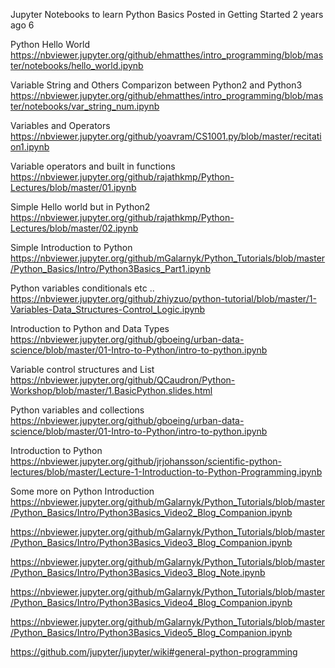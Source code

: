  Jupyter Notebooks to learn Python Basics
Posted in Getting Started 2 years ago
6

Python Hello World
https://nbviewer.jupyter.org/github/ehmatthes/intro_programming/blob/master/notebooks/hello_world.ipynb

Variable String and Others Comparizon between Python2 and Python3
https://nbviewer.jupyter.org/github/ehmatthes/intro_programming/blob/master/notebooks/var_string_num.ipynb

Variables and Operators
https://nbviewer.jupyter.org/github/yoavram/CS1001.py/blob/master/recitation1.ipynb

Variable operators and built in functions
https://nbviewer.jupyter.org/github/rajathkmp/Python-Lectures/blob/master/01.ipynb

Simple Hello world but in Python2
https://nbviewer.jupyter.org/github/rajathkmp/Python-Lectures/blob/master/02.ipynb

Simple Introduction to Python
https://nbviewer.jupyter.org/github/mGalarnyk/Python_Tutorials/blob/master/Python_Basics/Intro/Python3Basics_Part1.ipynb

Python variables conditionals etc ..
https://nbviewer.jupyter.org/github/zhiyzuo/python-tutorial/blob/master/1-Variables-Data_Structures-Control_Logic.ipynb

Introduction to Python and Data Types
https://nbviewer.jupyter.org/github/gboeing/urban-data-science/blob/master/01-Intro-to-Python/intro-to-python.ipynb

Variable control structures and List
https://nbviewer.jupyter.org/github/QCaudron/Python-Workshop/blob/master/1.BasicPython.slides.html

Python variables and collections
https://nbviewer.jupyter.org/github/gboeing/urban-data-science/blob/master/01-Intro-to-Python/intro-to-python.ipynb

Introduction to Python
https://nbviewer.jupyter.org/github/jrjohansson/scientific-python-lectures/blob/master/Lecture-1-Introduction-to-Python-Programming.ipynb

Some more on Python Introduction
https://nbviewer.jupyter.org/github/mGalarnyk/Python_Tutorials/blob/master/Python_Basics/Intro/Python3Basics_Video2_Blog_Companion.ipynb

https://nbviewer.jupyter.org/github/mGalarnyk/Python_Tutorials/blob/master/Python_Basics/Intro/Python3Basics_Video3_Blog_Companion.ipynb

https://nbviewer.jupyter.org/github/mGalarnyk/Python_Tutorials/blob/master/Python_Basics/Intro/Python3Basics_Video3_Blog_Note.ipynb

https://nbviewer.jupyter.org/github/mGalarnyk/Python_Tutorials/blob/master/Python_Basics/Intro/Python3Basics_Video4_Blog_Companion.ipynb

https://nbviewer.jupyter.org/github/mGalarnyk/Python_Tutorials/blob/master/Python_Basics/Intro/Python3Basics_Video5_Blog_Companion.ipynb


https://github.com/jupyter/jupyter/wiki#general-python-programming
